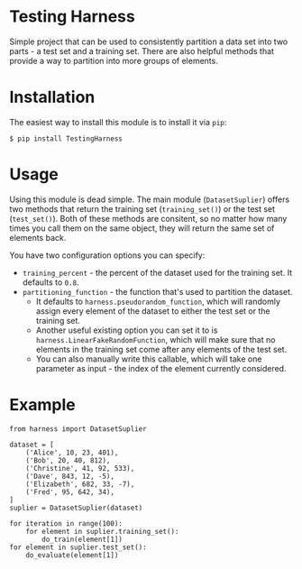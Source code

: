 # Testing Harness

Simple project that can be used to consistently partition a data set into two parts - a test set and
a training set. There are also helpful methods that provide a way to partition into more groups of
elements. 

# Installation

The easiest way to install this module is to install it via `pip`:

```
$ pip install TestingHarness
```

# Usage

Using this module is dead simple. The main module (`DatasetSuplier`) offers two methods that return
the training set (`training_set()`) or the test set (`test_set()`). Both of these methods are
consitent, so no matter how many times you call them on the same object, they will return the same
set of elements back. 

You have two configuration options you can specify:

- `training_percent` - the percent of the dataset used for the training set. It defaults to `0.8`.
- `partitioning_function` - the function that's used to partition the dataset. 
  - It defaults to `harness.pseudorandom_function`, which will randomly assign every element of the
  dataset to either the test set or the training set.
  - Another useful existing option you can set it to is `harness.LinearFakeRandomFunction`, which
  will make sure that no elements in the training set come after any elements of the test set. 
  - You can also manually write this callable, which will take one parameter as input - the index
  of the element currently considered.

# Example

```
from harness import DatasetSuplier

dataset = [
    ('Alice', 10, 23, 401),
    ('Bob', 20, 40, 812),
    ('Christine', 41, 92, 533),
    ('Dave', 843, 12, -5),
    ('Elizabeth', 682, 33, -7),
    ('Fred', 95, 642, 34),
]
suplier = DatasetSuplier(dataset)

for iteration in range(100):
    for element in suplier.training_set():
        do_train(element[1])
for element in suplier.test_set():
    do_evaluate(element[1])
```

